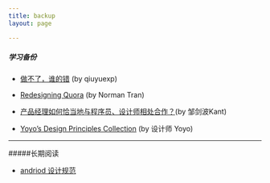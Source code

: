```yaml
---
title: backup
layout: page

---
```

##### 学习备份

* [做不了，谁的错](http://qiuyuexp.com/problem-in-implementation/)   (by qiuyuexp)

* [Redesigning Quora](https://medium.com/ux-ux-human-interfaces/9902b1b87822?nsukey=Gt%2FslbtHjCvQco%2BEhrUn%2FZKCogSG1Hc7PG2JhPXn8KjtAoUuaqLAfpGRsFv3B86uRr%2FfExFgd4Ki98LICVz5FQ%3D%3D) (by Norman Tran)

* [产品经理如何恰当地与程序员、设计师相处合作？](http://zhuanlan.zhihu.com/kantzou/19760451)(by 邹剑波Kant)

* [Yoyo’s Design Principles Collection](http://zhuanlan.zhihu.com/youwenwen/19614137)  (by 设计师 Yoyo)

---

#####长期阅读

* [andriod 设计规范](https://developer.android.com/design/index.html) 
